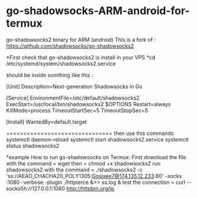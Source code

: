 # go-shadowsocks-ARM-android-for-termux
go-shadowsocks2 binary for ARM (android)
This is a fork of :
https://github.com/shadowsocks/go-shadowsocks2

*First check that go-shadowsocks2 is install in your VPS 
*cd /etc/systemd/system/shadowsocks2.service

should be inside somthing like this :

[Unit]
Description=Next-generation Shadowsocks in Go

[Service]
EnvironmentFile=/etc/default/shadowsocks2
ExecStart=/usr/local/bin/shadowsocks2 $OPTIONS
Restart=always
KillMode=process
TimeoutStartSec=5
TimeoutStopSec=5

[Install]
WantedBy=default.target

===============================
then use this commands 
systemctl daemon-reload
systemctl start shadowsocks2.service
systemctl status shadowsocks2


*example How to run go-shadowsocks on Termux:
First download the file with the command = wget
then = chmod +x shadowsocks2
run shadowsocks2 with the command = ./shadowsocks2 -c 'ss://AEAD_CHACHA20_POLY1305:Gosixee7@174.135.12.233:80' -socks :1080 -verbose -plugin ./httpierce &>> ss.log &
test the connection = curl --socks5h://127.0.0.1:1080 http://httpbin.org/ip



